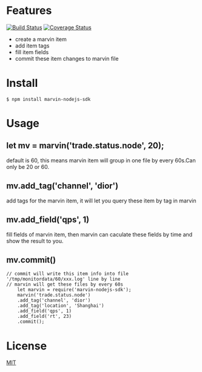 # Features

[![Build Status](https://travis-ci.org/Anlibraly/marvin-nodejs-sdk.svg?branch=master)](https://travis-ci.org/Anlibraly/marvin-nodejs-sdk)
[![Coverage Status](https://coveralls.io/repos/github/Anlibraly/marvin-nodejs-sdk/badge.svg?branch=master)](https://coveralls.io/github/Anlibraly/marvin-nodejs-sdk?branch=master)

- create a marvin item
- add item tags 
- fill item fields
- commit these item changes to marvin file


# Install

`$ npm install marvin-nodejs-sdk`


# Usage

## let mv = marvin('trade.status.node', 20); 

default is 60, this means marvin item will group in one file by every 60s.Can only be 20 or 60.

## mv.add_tag('channel', 'dior') 

add tags for the marvin item, it will let you query these item by tag in marvin

## mv.add_field('qps', 1)

fill fields of marvin item, then marvin can caculate these fields by time and show the result to you.

## mv.commit()

```
// commit will write this item info into file '/tmp/monitordata/60/xxx.log' line by line
// marvin will get these files by every 60s
	let marvin = require('marvin-nodejs-sdk');
	marvin('trade.status.node')
	.add_tag('channel', 'dior')
	.add_tag('location', 'Shanghai')
	.add_field('qps', 1)
	.add_field('rt', 23)
	.commit();	
```

# License

[MIT](https://github.com/Anlibraly/marvin-nodejs-sdk/blob/master/LICENSE)
